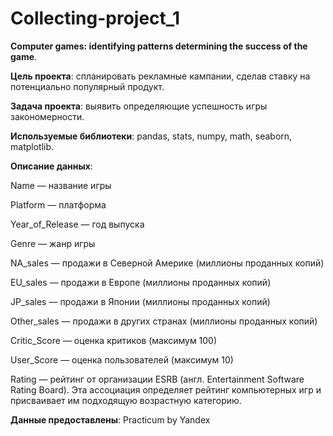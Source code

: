 # Collecting-project_1
**Computer games: identifying patterns determining the success of the game**.


**Цель проекта**: спланировать рекламные кампании, сделав ставку на потенциально популярный продукт.

**Задача проекта**: выявить определяющие успешность игры закономерности. 

**Используемые библиотеки**: pandas, stats, numpy, math, seaborn, matplotlib.

**Описание данных**:

Name — название игры

Platform — платформа

Year_of_Release — год выпуска

Genre — жанр игры

NA_sales — продажи в Северной Америке (миллионы проданных копий)

EU_sales — продажи в Европе (миллионы проданных копий)

JP_sales — продажи в Японии (миллионы проданных копий)

Other_sales — продажи в других странах (миллионы проданных копий)

Critic_Score — оценка критиков (максимум 100)

User_Score — оценка пользователей (максимум 10)

Rating — рейтинг от организации ESRB (англ. Entertainment Software Rating Board). Эта ассоциация определяет рейтинг компьютерных игр и присваивает им подходящую возрастную категорию.

**Данные предоставлены**: Practicum by Yandex
